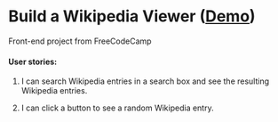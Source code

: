 # Build a Wikipedia Viewer ([Demo](https://wiki-react-drhectapus.herokuapp.com/))

Front-end project from FreeCodeCamp

#### User stories:

1. I can search Wikipedia entries in a search box and see the resulting Wikipedia entries.

2. I can click a button to see a random Wikipedia entry.
